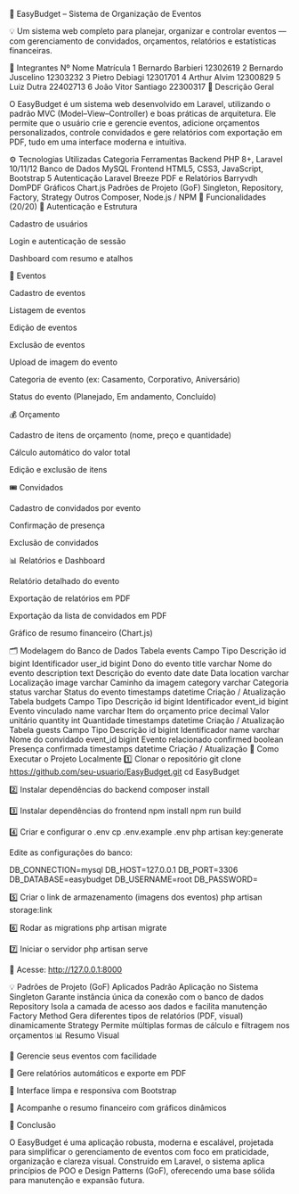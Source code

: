 🎯 EasyBudget – Sistema de Organização de Eventos

💡 Um sistema web completo para planejar, organizar e controlar eventos — com gerenciamento de convidados, orçamentos, relatórios e estatísticas financeiras.

👥 Integrantes
Nº	Nome	Matrícula
1	Bernardo Barbieri	12302619
2	Bernardo Juscelino	12303232
3	Pietro Debiagi	12301701
4	Arthur Alvim	12300829
5	Luiz Dutra	22402713
6	João Vitor Santiago	22300317
🧠 Descrição Geral

O EasyBudget é um sistema web desenvolvido em Laravel, utilizando o padrão MVC (Model–View–Controller) e boas práticas de arquitetura.
Ele permite que o usuário crie e gerencie eventos, adicione orçamentos personalizados, controle convidados e gere relatórios com exportação em PDF, tudo em uma interface moderna e intuitiva.

⚙️ Tecnologias Utilizadas
Categoria	Ferramentas
Backend	PHP 8+, Laravel 10/11/12
Banco de Dados	MySQL
Frontend	HTML5, CSS3, JavaScript, Bootstrap 5
Autenticação	Laravel Breeze
PDF e Relatórios	Barryvdh DomPDF
Gráficos	Chart.js
Padrões de Projeto (GoF)	Singleton, Repository, Factory, Strategy
Outros	Composer, Node.js / NPM
🚀 Funcionalidades (20/20)
🔐 Autenticação e Estrutura

Cadastro de usuários

Login e autenticação de sessão

Dashboard com resumo e atalhos

📅 Eventos

Cadastro de eventos

Listagem de eventos

Edição de eventos

Exclusão de eventos

Upload de imagem do evento

Categoria de evento (ex: Casamento, Corporativo, Aniversário)

Status do evento (Planejado, Em andamento, Concluído)

💰 Orçamento

Cadastro de itens de orçamento (nome, preço e quantidade)

Cálculo automático do valor total

Edição e exclusão de itens

🎟️ Convidados

Cadastro de convidados por evento

Confirmação de presença

Exclusão de convidados

📊 Relatórios e Dashboard

Relatório detalhado do evento

Exportação de relatórios em PDF

Exportação da lista de convidados em PDF

Gráfico de resumo financeiro (Chart.js)

🗂️ Modelagem do Banco de Dados
Tabela events
Campo	Tipo	Descrição
id	bigint	Identificador
user_id	bigint	Dono do evento
title	varchar	Nome do evento
description	text	Descrição do evento
date	date	Data
location	varchar	Localização
image	varchar	Caminho da imagem
category	varchar	Categoria
status	varchar	Status do evento
timestamps	datetime	Criação / Atualização
Tabela budgets
Campo	Tipo	Descrição
id	bigint	Identificador
event_id	bigint	Evento vinculado
name	varchar	Item do orçamento
price	decimal	Valor unitário
quantity	int	Quantidade
timestamps	datetime	Criação / Atualização
Tabela guests
Campo	Tipo	Descrição
id	bigint	Identificador
name	varchar	Nome do convidado
event_id	bigint	Evento relacionado
confirmed	boolean	Presença confirmada
timestamps	datetime	Criação / Atualização
🧩 Como Executar o Projeto Localmente
1️⃣ Clonar o repositório
git clone https://github.com/seu-usuario/EasyBudget.git
cd EasyBudget

2️⃣ Instalar dependências do backend
composer install

3️⃣ Instalar dependências do frontend
npm install
npm run build

4️⃣ Criar e configurar o .env
cp .env.example .env
php artisan key:generate


Edite as configurações do banco:

DB_CONNECTION=mysql
DB_HOST=127.0.0.1
DB_PORT=3306
DB_DATABASE=easybudget
DB_USERNAME=root
DB_PASSWORD=

5️⃣ Criar o link de armazenamento (imagens dos eventos)
php artisan storage:link

6️⃣ Rodar as migrations
php artisan migrate

7️⃣ Iniciar o servidor
php artisan serve


📍 Acesse: http://127.0.0.1:8000

💡 Padrões de Projeto (GoF) Aplicados
Padrão	Aplicação no Sistema
Singleton	Garante instância única da conexão com o banco de dados
Repository	Isola a camada de acesso aos dados e facilita manutenção
Factory Method	Gera diferentes tipos de relatórios (PDF, visual) dinamicamente
Strategy	Permite múltiplas formas de cálculo e filtragem nos orçamentos
📊 Resumo Visual

💼 Gerencie seus eventos com facilidade

🧾 Gere relatórios automáticos e exporte em PDF

🎨 Interface limpa e responsiva com Bootstrap

💸 Acompanhe o resumo financeiro com gráficos dinâmicos

🏁 Conclusão

O EasyBudget é uma aplicação robusta, moderna e escalável, projetada para simplificar o gerenciamento de eventos com foco em praticidade, organização e clareza visual.
Construído em Laravel, o sistema aplica princípios de POO e Design Patterns (GoF), oferecendo uma base sólida para manutenção e expansão futura.
